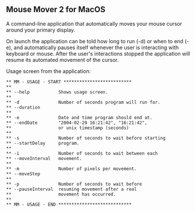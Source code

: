 ## Mouse Mover 2 for MacOS ##

A command-line application that automatically moves your mouse cursor around your primary display.

On launch the application can be told how long to run (-d) or when to end (-e), and automatically pauses itself whenever the user is interacting with keyboard or mouse. After the user's interactions stopped the application will resume its automated movement of the cursor.

Usage screen from the application:

```
** MM - USAGE - START **************************
**
** --help           Shows usage screen.
**
** -d               Number of seconds program will run for.
** --duration
**
** -e               Date and time program should end at.
** --endDate        "2004-02-29 16:21:42", "16:21:42",
**                  or unix timestamp (seconds)
**
** -s               Number of seconds to wait before starting
** --startDelay     program.
**
** -i               Number of seconds to wait between each
** --moveInterval   movement.
**
** -m               Number of pixels per movement.
** --moveStep
**
** -p               Number of seconds to wait before
** --pauseInterval  resuming movement after a real
**                  movement has occurred.
**
** MM - USAGE - END ****************************
```
